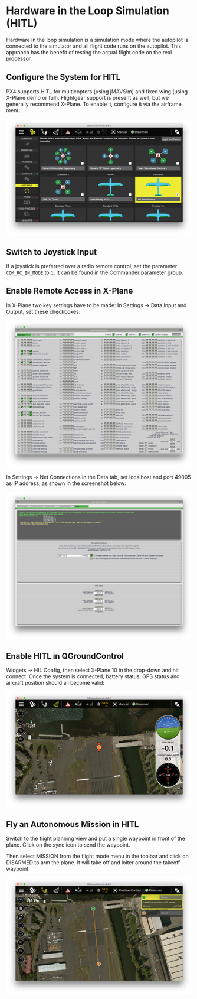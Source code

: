 # Hardware in the Loop Simulation (HITL)

Hardware in the loop simulation is a simulation mode where the autopilot is connected to the simulator and all flight code runs on the autopilot. This approach has the benefit of testing the actual flight code on the real processor.

## Configure the System for HITL

PX4 supports HITL for multicopters (using jMAVSim) and fixed wing (using X-Plane demo or full). Flightgear support is present as well, but we generally recommend X-Plane. To enable it, configure it via the airframe menu.

![](images/gcs/qgc_hil_config.png)

## Switch to Joystick Input

If a joystick is preferred over a radio remote control, set the parameter `COM_RC_IN_MODE` to `1`. It can be found in the Commander parameter group.

## Enable Remote Access in X-Plane

In X-Plane two key settings have to be made: In Settings -> Data Input and Output, set these checkboxes:

![](images/gcs/xplane_data_config.png)

In Settings -> Net Connections in the Data tab, set localhost and port 49005 as IP address, as shown in the screenshot below:

![](images/gcs/xplane_net_config.png)

## Enable HITL in QGroundControl

Widgets -> HIL Config, then select X-Plane 10 in the drop-down and hit connect. Once the system is connected, battery status, GPS status and aircraft position should all become valid:

![](images/gcs/qgc_sim_run.png)

## Fly an Autonomous Mission in HITL

Switch to the flight planning view and put a single waypoint in front of the plane. Click on the sync icon to send the waypoint.

Then select MISSION from the flight mode menu in the toolbar and click on DISARMED to arm the plane. It will take off and loiter around the takeoff waypoint.

![](images/gcs/qgc_sim_mission.png)
